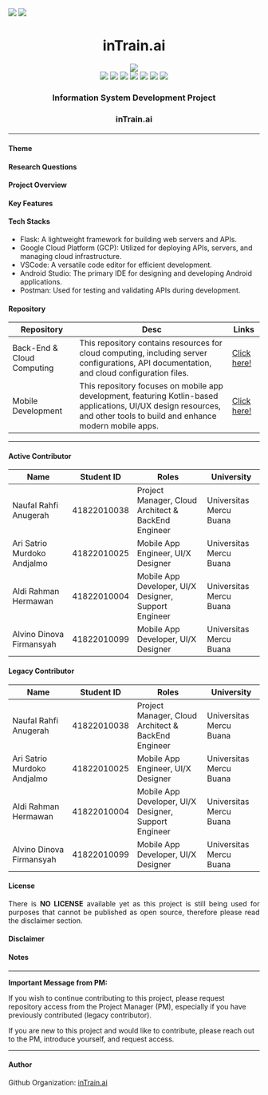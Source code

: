 <div align=justify>
  <img src="https://img.shields.io/badge/inTraini.ai-6471e5?style=for-the-badge"/>
  <img src="https://img.shields.io/badge/markdown-%23000000.svg?style=for-the-badge&logo=markdown&logoColor=white"/>
</div>

<div align=center>
  <h1>inTrain.ai</h1>
  <img src="https://github.com/user-attachments/assets/5c1c7ba8-0df1-4c37-86dc-85b5124297dc"/>
</div>

<div align=center>
    <img src="https://img.shields.io/badge/Python-3670A0?&logo=python&logoColor=ffdd54"/>
    <img src="https://img.shields.io/badge/Flask-%23000.svg?&logo=flask&logoColor=white"/>
    <img src="https://img.shields.io/badge/Docker-%230db7ed.svg?&logo=docker&logoColor=white"/>
    <img src="https://img.shields.io/badge/Google_Cloud-%234285F4.svg?&logo=google-cloud&logoColor=white"/>
    <img src="https://img.shields.io/badge/MySQL-4479A1.svg?&logo=mysql&logoColor=white"/>
    <img src="https://img.shields.io/badge/Kotlin-%237F52FF.svg?&logo=kotlin&logoColor=white"/>
    <img src="https://img.shields.io/badge/Android-3DDC84?&logo=android&logoColor=white"/>
    <h3 align=center>Information System Development Project</h3>
    <h3>inTrain.ai</h3>
    <h4><a href=#></a></h4>
</div>

---

#### Theme


#### Research Questions


#### Project Overview
<p align=justify>

</p>

#### Key Features


#### Tech Stacks

- Flask: A lightweight framework for building web servers and APIs.
- Google Cloud Platform (GCP): Utilized for deploying APIs, servers, and managing cloud infrastructure.
- VSCode: A versatile code editor for efficient development.
- Android Studio: The primary IDE for designing and developing Android applications.
- Postman: Used for testing and validating APIs during development.

#### Repository

<div align=center>
  
| Repository | Desc | Links |
|---|---|---|
| Back-End & Cloud Computing | This repository contains resources for cloud computing, including server configurations, API documentation, and cloud configuration files. | [Click here!](https://github.com/intrain-ai/backend-intrain) |
| Mobile Development | This repository focuses on mobile app development, featuring Kotlin-based applications, UI/UX design resources, and other tools to build and enhance modern mobile apps. | [Click here!](https://github.com/intrain-ai/mobile-intrain) |
  
</div>

---

#### Active Contributor

<div align=center>

| Name  | Student ID | Roles | University |
|---|---|---|---|
| Naufal Rahfi Anugerah | 41822010038 | Project Manager, Cloud Architect & BackEnd Engineer | Universitas Mercu Buana |
| Ari Satrio Murdoko Andjalmo | 41822010025 | Mobile App Engineer, UI/X Designer | Universitas Mercu Buana |
| Aldi Rahman Hermawan | 41822010004 | Mobile App Developer, UI/X Designer, Support Engineer | Universitas Mercu Buana |
| Alvino Dinova Firmansyah | 41822010099 | Mobile App Developer, UI/X Designer | Universitas Mercu Buana |

</div>

#### Legacy Contributor

<div align=center>

| Name  | Student ID | Roles | University |
|---|---|---|---|
| Naufal Rahfi Anugerah | 41822010038 | Project Manager, Cloud Architect & BackEnd Engineer | Universitas Mercu Buana |
| Ari Satrio Murdoko Andjalmo | 41822010025 | Mobile App Engineer, UI/X Designer | Universitas Mercu Buana |
| Aldi Rahman Hermawan | 41822010004 | Mobile App Developer, UI/X Designer, Support Engineer | Universitas Mercu Buana |
| Alvino Dinova Firmansyah | 41822010099 | Mobile App Developer, UI/X Designer | Universitas Mercu Buana |

</div>

#### License

<p align=justify>
There is <b>NO LICENSE</b> available yet as this project is still being used for purposes that cannot be published as open source, therefore please read the disclaimer section.
</p>

#### Disclaimer


#### Notes

<p align=justify>

</p>

---

**Important Message from PM:**

If you wish to continue contributing to this project, please request repository access from the Project Manager (PM), especially if you have previously contributed (legacy contributor). 

If you are new to this project and would like to contribute, please reach out to the PM, introduce yourself, and request access.

---

#### Author

Github Organization: [inTrain.ai](https://github.com/intrain-ai)
